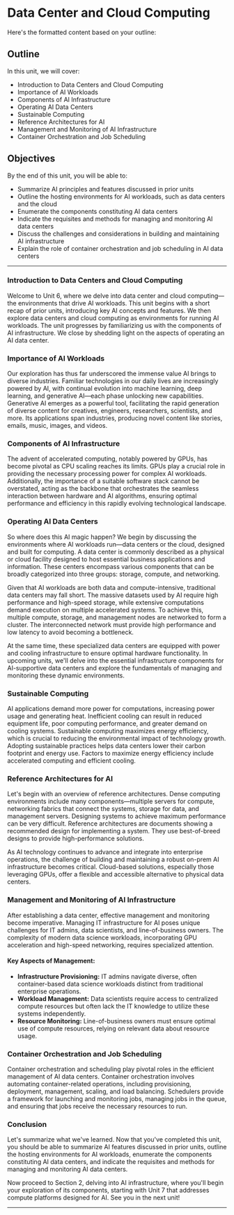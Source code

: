 # Data Center and Cloud Computing

Here's the formatted content based on your outline:

## Outline
In this unit, we will cover:
- Introduction to Data Centers and Cloud Computing
- Importance of AI Workloads
- Components of AI Infrastructure
- Operating AI Data Centers
- Sustainable Computing
- Reference Architectures for AI
- Management and Monitoring of AI Infrastructure
- Container Orchestration and Job Scheduling

## Objectives
By the end of this unit, you will be able to:
- Summarize AI principles and features discussed in prior units
- Outline the hosting environments for AI workloads, such as data centers and the cloud
- Enumerate the components constituting AI data centers
- Indicate the requisites and methods for managing and monitoring AI data centers
- Discuss the challenges and considerations in building and maintaining AI infrastructure
- Explain the role of container orchestration and job scheduling in AI data centers

---

### Introduction to Data Centers and Cloud Computing
Welcome to Unit 6, where we delve into data center and cloud computing—the environments that drive AI workloads. This unit begins with a short recap of prior units, introducing key AI concepts and features. We then explore data centers and cloud computing as environments for running AI workloads. The unit progresses by familiarizing us with the components of AI infrastructure. We close by shedding light on the aspects of operating an AI data center.

### Importance of AI Workloads
Our exploration has thus far underscored the immense value AI brings to diverse industries. Familiar technologies in our daily lives are increasingly powered by AI, with continual evolution into machine learning, deep learning, and generative AI—each phase unlocking new capabilities. Generative AI emerges as a powerful tool, facilitating the rapid generation of diverse content for creatives, engineers, researchers, scientists, and more. Its applications span industries, producing novel content like stories, emails, music, images, and videos.

### Components of AI Infrastructure
The advent of accelerated computing, notably powered by GPUs, has become pivotal as CPU scaling reaches its limits. GPUs play a crucial role in providing the necessary processing power for complex AI workloads. Additionally, the importance of a suitable software stack cannot be overstated, acting as the backbone that orchestrates the seamless interaction between hardware and AI algorithms, ensuring optimal performance and efficiency in this rapidly evolving technological landscape.

### Operating AI Data Centers
So where does this AI magic happen? We begin by discussing the environments where AI workloads run—data centers or the cloud, designed and built for computing. A data center is commonly described as a physical or cloud facility designed to host essential business applications and information. These centers encompass various components that can be broadly categorized into three groups: storage, compute, and networking.

Given that AI workloads are both data and compute-intensive, traditional data centers may fall short. The massive datasets used by AI require high performance and high-speed storage, while extensive computations demand execution on multiple accelerated systems. To achieve this, multiple compute, storage, and management nodes are networked to form a cluster. The interconnected network must provide high performance and low latency to avoid becoming a bottleneck.

At the same time, these specialized data centers are equipped with power and cooling infrastructure to ensure optimal hardware functionality. In upcoming units, we'll delve into the essential infrastructure components for AI-supportive data centers and explore the fundamentals of managing and monitoring these dynamic environments.

### Sustainable Computing
AI applications demand more power for computations, increasing power usage and generating heat. Inefficient cooling can result in reduced equipment life, poor computing performance, and greater demand on cooling systems. Sustainable computing maximizes energy efficiency, which is crucial to reducing the environmental impact of technology growth. Adopting sustainable practices helps data centers lower their carbon footprint and energy use. Factors to maximize energy efficiency include accelerated computing and efficient cooling.

### Reference Architectures for AI
Let's begin with an overview of reference architectures. Dense computing environments include many components—multiple servers for compute, networking fabrics that connect the systems, storage for data, and management servers. Designing systems to achieve maximum performance can be very difficult. Reference architectures are documents showing a recommended design for implementing a system. They use best-of-breed designs to provide high-performance solutions.

As AI technology continues to advance and integrate into enterprise operations, the challenge of building and maintaining a robust on-prem AI infrastructure becomes critical. Cloud-based solutions, especially those leveraging GPUs, offer a flexible and accessible alternative to physical data centers.

### Management and Monitoring of AI Infrastructure
After establishing a data center, effective management and monitoring become imperative. Managing IT infrastructure for AI poses unique challenges for IT admins, data scientists, and line-of-business owners. The complexity of modern data science workloads, incorporating GPU acceleration and high-speed networking, requires specialized attention.

#### Key Aspects of Management:
- **Infrastructure Provisioning:** IT admins navigate diverse, often container-based data science workloads distinct from traditional enterprise operations.
- **Workload Management:** Data scientists require access to centralized compute resources but often lack the IT knowledge to utilize these systems independently.
- **Resource Monitoring:** Line-of-business owners must ensure optimal use of compute resources, relying on relevant data about resource usage.

### Container Orchestration and Job Scheduling
Container orchestration and scheduling play pivotal roles in the efficient management of AI data centers. Container orchestration involves automating container-related operations, including provisioning, deployment, management, scaling, and load balancing. Schedulers provide a framework for launching and monitoring jobs, managing jobs in the queue, and ensuring that jobs receive the necessary resources to run.

### Conclusion
Let's summarize what we've learned. Now that you've completed this unit, you should be able to summarize AI features discussed in prior units, outline the hosting environments for AI workloads, enumerate the components constituting AI data centers, and indicate the requisites and methods for managing and monitoring AI data centers. 

Now proceed to Section 2, delving into AI infrastructure, where you'll begin your exploration of its components, starting with Unit 7 that addresses compute platforms designed for AI. See you in the next unit!

---